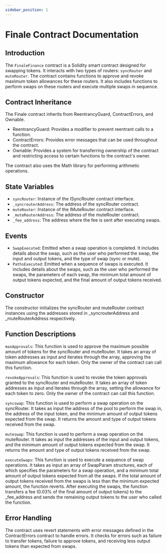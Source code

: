 ```yaml
---
sidebar_position: 1
---
```


# Finale Contract Documentation

## Introduction

The `FinaleFinance` contract is a Solidity smart contract designed for swapping tokens. It interacts with two types of routers: `syncRouter` and `muteRouter`. The contract contains functions to approve and revoke maximum token allowances for these routers. It also includes functions to perform swaps on these routers and execute multiple swaps in sequence.

## Contract Inheritance

The Finale contract inherits from ReentrancyGuard, ContractErrors, and Ownable.

- ReentrancyGuard: Provides a modifier to prevent reentrant calls to a function.
- ContractErrors: Provides error messages that can be used throughout the contract.
- Ownable: Provides a system for transferring ownership of the contract and restricting access to certain functions to the contract's owner.

The contract also uses the Math library for performing arithmetic operations.

## State Variables

- ``syncRouter``: Instance of the ISyncRouter contract interface.
- ``_syncrouterAddress``: The address of the syncRouter contract.
- ``muteRouter``: Instance of the IMuteRouter contract interface.
- ``_muteRouterAddress``: The address of the muteRouter contract.
- ``_fee_address``: The address where the fee is sent after executing swaps.

## Events

- ``SwapExecuted``: Emitted when a swap operation is completed. It includes details about the swap, such as the user who performed the swap, the input and output tokens, and the type of swap (sync or mute).
- ``PathsExecuted``: Emitted when a sequence of swaps is executed. It includes details about the swaps, such as the user who performed the swaps, the parameters of each swap, the minimum total amount of output tokens expected, and the final amount of output tokens received.

## Constructor

The constructor initializes the syncRouter and muteRouter contract instances using the addresses stored in _syncrouterAddress and _muteRouterAddress respectively.

## Function Descriptions

``maxApprovals``: This function is used to approve the maximum possible amount of tokens for the syncRouter and muteRouter. It takes an array of token addresses as input and iterates through the array, approving the maximum allowance for each token. Only the owner of the contract can call this function.

``revokeApprovals``: This function is used to revoke the token approvals granted to the syncRouter and muteRouter. It takes an array of token addresses as input and iterates through the array, setting the allowance for each token to zero. Only the owner of the contract can call this function.

``syncswap``: This function is used to perform a swap operation on the syncRouter. It takes as input the address of the pool to perform the swap in, the address of the input token, and the minimum amount of output tokens expected from the swap. It returns the amount and type of output tokens received from the swap.

``muteswap``: This function is used to perform a swap operation on the muteRouter. It takes as input the addresses of the input and output tokens, and the minimum amount of output tokens expected from the swap. It returns the amount and type of output tokens received from the swap.

``executeSwaps``: This function is used to execute a sequence of swap operations. It takes as input an array of SwapParam structures, each of which specifies the parameters for a swap operation, and a minimum total amount of output tokens expected from all the swaps. If the total amount of output tokens received from the swaps is less than the minimum expected amount, the function reverts. After executing the swaps, the function transfers a fee (0.03% of the final amount of output tokens) to the _fee_address and sends the remaining output tokens to the user who called the function.

## Error Handling

The contract uses revert statements with error messages defined in the ContractErrors contract to handle errors. It checks for errors such as failure to transfer tokens, failure to approve tokens, and receiving less output tokens than expected from swaps.